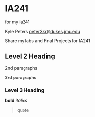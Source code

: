 # IA241
for my ia241

Kyle Peters
peter3kr@dukes.jmu.edu

Share my labs and Final Projects for IA241

## Level 2 Heading

2nd paragraphs

3rd paragraphs

### Level 3 Heading

**bold**
*italics*

>quote
